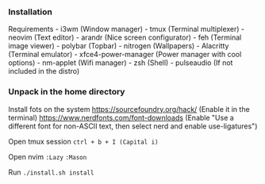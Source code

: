 ### Installation
Requirements
    - i3wm (Window manager)
    - tmux (Terminal multiplexer)
    - neovim (Text editor)
    - arandr (Nice screen configurator)
    - feh (Terminal image viewer)
    - polybar (Topbar)
    - nitrogen (Wallpapers)
    - Alacritty (Terminal emulator)
    - xfce4-power-manager (Power manager with cool options)
    - nm-applet (Wifi manager)
    - zsh (Shell)
    - pulseaudio (If not included in the distro)

### Unpack in the home directory
Install fots on the system
 https://sourcefoundry.org/hack/ (Enable it in the terminal)
 https://www.nerdfonts.com/font-downloads (Enable "Use a different font for
non-ASCII text, then select nerd and enable use-ligatures")

Open tmux session
```ctrl + b + I (Capital i)```

Open nvim
 ```:Lazy```
 ```:Mason```

Run ```./install.sh install```
